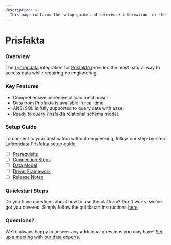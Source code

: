 ```yaml
---
description: >-
  This page contains the setup guide and reference information for the Prisfakta source connector.
---
```


# Prisfakta

### Overview

The [Lyftrondata](https://www.lyftrondata.com/) integration for [Prisfakta](https://www.lyftrondata.com/integration/prisfakta/)[ ](https://www.lyftrondata.com/integration/prisfakta/)provides the most natural way to access data while requiring no engineering.

### Key Features

* Comprehensive incremental load mechanism.
* Data from Prisfakta is available in real-time.&#x20;
* ANSI SQL is fully supported to query data with ease.
* Ready to query Prisfakta relational schema model.

### Setup Guide

To connect to your destination without engineering, follow our step-by-step [Lyftrondata](https://www.lyftrondata.com/)  [Prisfakta](https://www.lyftrondata.com/integration/prisfakta/) setup guide.

* [ ] [Prerequisite](../../marketing-analytics/prisfakta/prerequisite.md)
* [ ] [Connection Steps](../../marketing-analytics/prisfakta/connection-steps.md)
* [ ] [Data Model](../../marketing-analytics/prisfakta/data-model/)
* [ ] [Driver Framework](../../marketing-analytics/prisfakta/driver-framework/)
* [ ] [Release Notes](../../marketing-analytics/prisfakta/release-notes.md)

### Quickstart Steps

Do you have questions about how to use the platform? Don't worry; we've got you covered. Simply follow the quickstart instructions [here](../../../quickstart-steps.md).

### Questions? <a href="#questions" id="questions"></a>

We're always happy to answer any additional questions you may have! [Set up a meeting with our data experts.](https://www.lyftrondata.com/book-a-meeting/)

